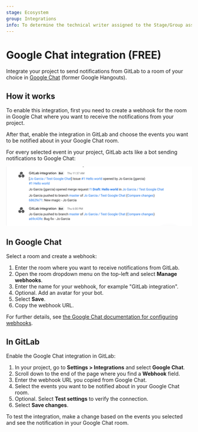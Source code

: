 ```yaml
---
stage: Ecosystem
group: Integrations
info: To determine the technical writer assigned to the Stage/Group associated with this page, see https://about.gitlab.com/handbook/engineering/ux/technical-writing/#assignments
---
```


# Google Chat integration **(FREE)**

Integrate your project to send notifications from GitLab to a
room of your choice in [Google Chat](https://chat.google.com/) (former Google
Hangouts).

## How it works

To enable this integration, first you need to create a webhook for the room in
Google Chat where you want to receive the notifications from your project.

After that, enable the integration in GitLab and choose the events you want to
be notified about in your Google Chat room.

For every selected event in your project, GitLab acts like a bot sending
notifications to Google Chat:

![Google Chat integration illustration](img/google_chat_integration_v13_11.png)

## In Google Chat

Select a room and create a webhook:

1. Enter the room where you want to receive notifications from GitLab.
1. Open the room dropdown menu on the top-left and select **Manage webhooks**.
1. Enter the name for your webhook, for example "GitLab integration".
1. Optional. Add an avatar for your bot.
1. Select **Save**.
1. Copy the webhook URL.

For further details, see [the Google Chat documentation for configuring webhooks](https://developers.google.com/chat/how-tos/webhooks).

## In GitLab

Enable the Google Chat integration in GitLab:

1. In your project, go to **Settings > Integrations** and select **Google Chat**.
1. Scroll down to the end of the page where you find a **Webhook** field.
1. Enter the webhook URL you copied from Google Chat.
1. Select the events you want to be notified about in your Google Chat room.
1. Optional. Select **Test settings** to verify the connection.
1. Select **Save changes**.

To test the integration, make a change based on the events you selected and
see the notification in your Google Chat room.
